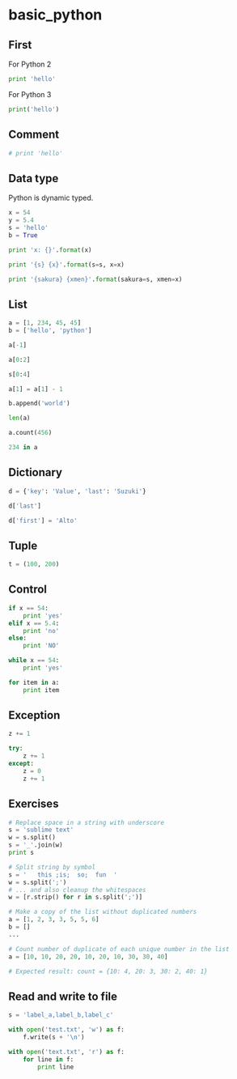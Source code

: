# basic_python

## First
For Python 2
```python
print 'hello'
```
For Python 3
```python
print('hello')
```

## Comment
```python
# print 'hello'
```

## Data type
Python is dynamic typed.
```python
x = 54
y = 5.4
s = 'hello'
b = True
```
```python
print 'x: {}'.format(x)
```
```python
print '{s} {x}'.format(s=s, x=x)
```
```python
print '{sakura} {xmen}'.format(sakura=s, xmen=x)
```

## List
```python
a = [1, 234, 45, 45]
b = ['hello', 'python']
```
```python
a[-1]
```
```python
a[0:2]
```
```python
s[0:4]
```
```python
a[1] = a[1] - 1
```
```python
b.append('world')
```
```python
len(a)
```
```python
a.count(456)
```
```python
234 in a
```

## Dictionary
```python
d = {'key': 'Value', 'last': 'Suzuki'}
```
```python
d['last']
```
```python
d['first'] = 'Alto'
```

## Tuple
```python
t = (100, 200)
```

## Control
```python
if x == 54:
    print 'yes'
elif x == 5.4:
    print 'no'
else:
    print 'NO'
```
```python
while x == 54:
    print 'yes'
```
```python
for item in a:
    print item
```

## Exception
```python
z += 1
```
```python
try:
    z += 1
except:
    z = 0
    z += 1
```

## Exercises
```python
# Replace space in a string with underscore
s = 'sublime text'
w = s.split()
s = '_'.join(w)
print s
```

```python
# Split string by symbol
s = '   this ;is;  so;  fun  '
w = s.split(';')
# ... and also cleanup the whitespaces
w = [r.strip() for r in s.split(';')]
```

```python
# Make a copy of the list without duplicated numbers
a = [1, 2, 3, 3, 5, 5, 6]
b = []
...
```

```python
# Count number of duplicate of each unique number in the list
a = [10, 10, 20, 20, 10, 20, 10, 30, 30, 40]

# Expected result: count = {10: 4, 20: 3, 30: 2, 40: 1}
```

## Read and write to file
```python
s = 'label_a,label_b,label_c'

with open('test.txt', 'w') as f:
    f.write(s + '\n')
```
```python
with open('text.txt', 'r') as f:
    for line in f:
        print line
```

